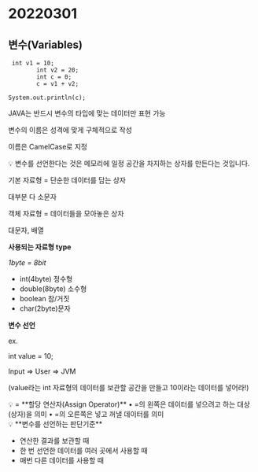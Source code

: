 # 20220301

## 변수(Variables)

```
 int v1 = 10;
        int v2 = 20;
        int c = 0;
        c = v1 + v2;

System.out.println(c);
```

JAVA는 반드시 변수의 타입에 맞는 데이터만 표현 가능

변수의 이름은 성격에 맞게 구체적으로 작성

이름은 CamelCase로 지정

<aside>
💡 변수를 선언한다는 것은 메모리에 일정 공간을 차지하는 상자를 만든다는 것입니다.

</aside>

기본 자료형 = 단순한 데이터를 담는 상자

대부분 다 소문자

객체 자료형 = 데이터들을 모아놓은 상자

대문자, 배열

**사용되는 자료형 type**  

*1byte = 8bit*

- int(4byte) 정수형
- double(8byte) 소수형
- boolean 참/거짓
- char(2byte)문자

**변수 선언**

ex. 

int value = 10; 

Input ⇒ User ⇒ JVM

(value라는 int 자료형의 데이터를 보관할 공간을 만들고 10이라는 데이터를 넣어라!) 

<aside>
💡 = **할당 연산자(Assign Operator)**
• =의 왼쪽은 데이터를 넣으려고 하는 대상(상자)을 의미
• =의 오른쪽은 넣고 꺼낼 데이터를 의미

</aside>

<aside>
💡 **변수를 선언하는 판단기준**

- 연산한 결과를 보관할 때
- 한 번 선언한 데이터를 여러 곳에서 사용할 때
- 매번 다른 데이터를 사용할 때
</aside>
